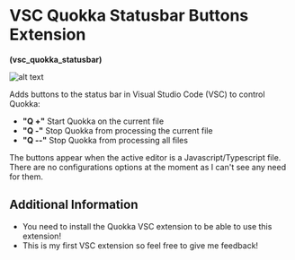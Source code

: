 # VSC Quokka Statusbar Buttons Extension

**(vsc_quokka_statusbar)**

![alt text](https://github.com/sketchbuch/vsc_quokka_statusbar/blob/master/docs/images/screenshot.png 'VSC Quokka Statusbar Buttons Extension')

Adds buttons to the status bar in Visual Studio Code (VSC) to control Quokka:

- **"Q +"** Start Quokka on the current file
- **"Q -"** Stop Quokka from processing the current file
- **"Q --"** Stop Quokka from processing all files

The buttons appear when the active editor is a Javascript/Typescript file. There are no configurations options at the moment as I can't see any need for them.

## Additional Information

- You need to install the Quokka VSC extension to be able to use this extension!
- This is my first VSC extension so feel free to give me feedback!
